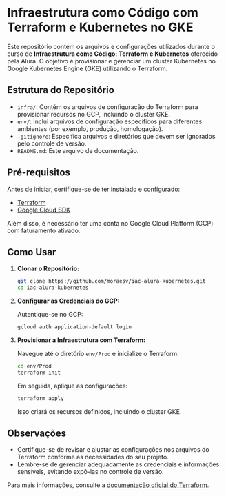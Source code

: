 # Infraestrutura como Código com Terraform e Kubernetes no GKE

Este repositório contém os arquivos e configurações utilizados durante o curso de **Infraestrutura como Código: Terraform e Kubernetes** oferecido pela Alura. O objetivo é provisionar e gerenciar um cluster Kubernetes no Google Kubernetes Engine (GKE) utilizando o Terraform.

## Estrutura do Repositório

- `infra/`: Contém os arquivos de configuração do Terraform para provisionar recursos no GCP, incluindo o cluster GKE.
- `env/`: Inclui arquivos de configuração específicos para diferentes ambientes (por exemplo, produção, homologação).
- `.gitignore`: Especifica arquivos e diretórios que devem ser ignorados pelo controle de versão.
- `README.md`: Este arquivo de documentação.

## Pré-requisitos

Antes de iniciar, certifique-se de ter instalado e configurado:

- [Terraform](https://www.terraform.io/downloads.html)
- [Google Cloud SDK](https://cloud.google.com/sdk/docs/install)

Além disso, é necessário ter uma conta no Google Cloud Platform (GCP) com faturamento ativado.

## Como Usar

1. **Clonar o Repositório:**

   ```sh
   git clone https://github.com/moraesv/iac-alura-kubernetes.git
   cd iac-alura-kubernetes
   ```

2. **Configurar as Credenciais do GCP:**

   Autentique-se no GCP:

   ```sh
   gcloud auth application-default login
   ```

3. **Provisionar a Infraestrutura com Terraform:**

   Navegue até o diretório `env/Prod` e inicialize o Terraform:

   ```sh
   cd env/Prod
   terraform init
   ```

   Em seguida, aplique as configurações:

   ```sh
   terraform apply
   ```

   Isso criará os recursos definidos, incluindo o cluster GKE.

## Observações

- Certifique-se de revisar e ajustar as configurações nos arquivos do Terraform conforme as necessidades do seu projeto.
- Lembre-se de gerenciar adequadamente as credenciais e informações sensíveis, evitando expô-las no controle de versão.

Para mais informações, consulte a [documentação oficial do Terraform](https://www.terraform.io/docs).
